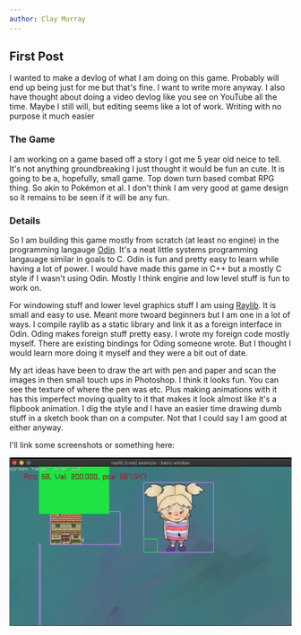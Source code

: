```yaml
---
author: Clay Murray
---
```


## First Post

I wanted to make a devlog of what I am doing on this game.
Probably will end up being just for me but that's fine. I want to write more anyway.
I also have thought about doing a video devlog like you see on YouTube all the time. Maybe I still will, but editing seems like a lot of work. Writing with no purpose it much easier

### The Game

I am working on a game based off a story I got me 5 year old neice to tell. It's not anything groundbreaking I just thought it would be fun an cute.
It is going to be a, hopefully, small game. Top down turn based combat RPG thing. So akin to Pokémon et al. I don't think I am very good at game design so it remains to be seen if it will be any fun.

### Details

So I am building this game mostly from scratch (at least no engine) in the programming langauge [Odin](https://odin-lang.org). It's a neat little systems programming langauage similar in goals to C.
Odin is fun and pretty easy to learn while having a lot of power. I would have made this game in C++ but a mostly C style if I wasn't using Odin. Mostly I think engine and low level stuff is fun to work on.

For windowing stuff and lower level graphics stuff I am using [Raylib](https://www.raylib.com). It is small and easy to use. Meant more twoard beginners but I am one in a lot of ways. I compile raylib as a static library and link it as a foreign interface in Odin. Oding makes foreign stuff pretty easy. I wrote my foreign code mostly myself. There are existing bindings for Oding someone wrote. But I thought I would learn more doing it myself and they were a bit out of date. 

My art ideas have been to draw the art with pen and paper and scan the images in then small touch ups in Photoshop. I think it looks fun. You can see the texture of where the pen was etc. Plus making animations with it has this imperfect moving quality to it that makes it look almost like it's a flipbook animation. I dig the style and I have an easier time drawing dumb stuff in a sketch book than on a computer. Not that I could say I am good at either anyway.

I'll link some screenshots or something here:

![Screenshot showing some of the stupid art in my game](/images/first-post-1.png)
